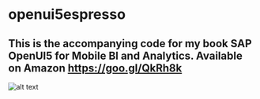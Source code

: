 # openui5espresso

## This is the accompanying code for my book SAP OpenUI5 for Mobile BI and Analytics. Available on Amazon https://goo.gl/QkRh8k
![alt text](https://github.com/raquelseville/raquelseville.github.io/blob/master/sap_openui5_sml.PNG)
